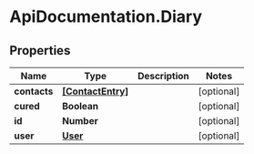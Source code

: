 # ApiDocumentation.Diary

## Properties

Name | Type | Description | Notes
------------ | ------------- | ------------- | -------------
**contacts** | [**[ContactEntry]**](ContactEntry.md) |  | [optional] 
**cured** | **Boolean** |  | [optional] 
**id** | **Number** |  | [optional] 
**user** | [**User**](User.md) |  | [optional] 


